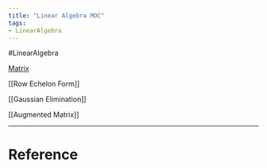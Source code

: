 ```yaml
---
title: "Linear Algebra MOC"
tags:
- LinearAlgebra
---
```


#LinearAlgebra 

[Matrix](Matrix.md)

[[Row Echelon Form]]

[[Gaussian Elimination]]

[[Augmented Matrix]]




---



# Reference 

